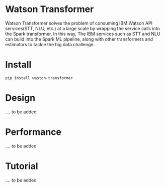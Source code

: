 # Watson Transformer
Watson Transformer solves the problem of consuming IBM Watson API services(STT, NLU, etc.) at a large scale by wrapping the service calls into the Spark transformer. In this way, The IBM services such as STT and NLU can build into the Spark ML pipeline, along with other transformers and estimators to tackle the big data challenge. 

# Install
```
pip install waston-transformer
```

# Design

.... to be added

# Performance

.... to be added

# Tutorial

.... to be added
